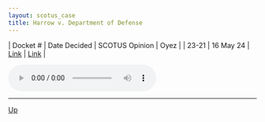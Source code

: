 ```yaml
---
layout: scotus_case
title: Harrow v. Department of Defense
---
```


| Docket # | Date Decided | SCOTUS Opinion | Oyez |
| 23-21 | 16 May 24 | [Link](https://www.supremecourt.gov/opinions/23pdf/601us2r23_khlp.pdf) | [Link](https://www.oyez.org/cases/2023/23-21) |

<audio controls>
   <source src='./resources/23-21.mp3' type='audio/mpeg'>
</audio>

<object data='./resources/23-21.pdf' type='application/pdf'></object>

---

[Up](./README.md)
